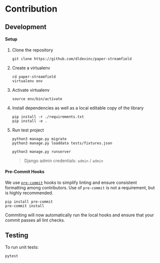 # Contribution

## Development

#### Setup

1. Clone the repository
    ```shell
    git clone https://github.com/dldevinc/paper-streamfield
    ```
1. Create a virtualenv
    ```shell
    cd paper-streamfield
    virtualenv env
    ```
1. Activate virtualenv
    ```shell
    source env/bin/activate
    ```
1. Install dependencies as well as a local editable copy of the library
    ```shell
    pip install -r ./requirements.txt
    pip install -e .
    ```
1. Run test project

    ```shell
    python3 manage.py migrate
    python3 manage.py loaddata tests/fixtures.json
    ```

    ```shell
    python3 manage.py runserver
    ```

    > Django admin credentials: `admin` / `admin`

#### Pre-Commit Hooks

We use [`pre-commit`](https://pre-commit.com/) hooks to simplify linting
and ensure consistent formatting among contributors. Use of `pre-commit`
is not a requirement, but is highly recommended.

```shell
pip install pre-commit
pre-commit install
```

Commiting will now automatically run the local hooks and ensure that
your commit passes all lint checks.

## Testing

To run unit tests:

```shell
pytest
```
